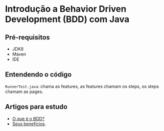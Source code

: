# Introdução a Behavior Driven Development (BDD) com Java
## Pré-requisitos
- JDK8
- Maven
- IDE 

## Entendendo o código
`RunnerTest.java`: chama as features, as features chamam os steps, os steps chamam as pages.

## Artigos para estudo
- [O que é o BDD?](https://zoop.com.br/blog/gestao/o-que-e-bdd-como-implementar/) 
- [Seus benefícios](https://auditeste.com.br/o-que-e-bdd-e-quais-sao-os-seus-beneficios/).

